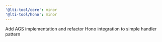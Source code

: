 ```yaml
---
'@lti-tool/core': minor
'@lti-tool/hono': minor
---
```


Add AGS implementation and refactor Hono integration to simple handler pattern
